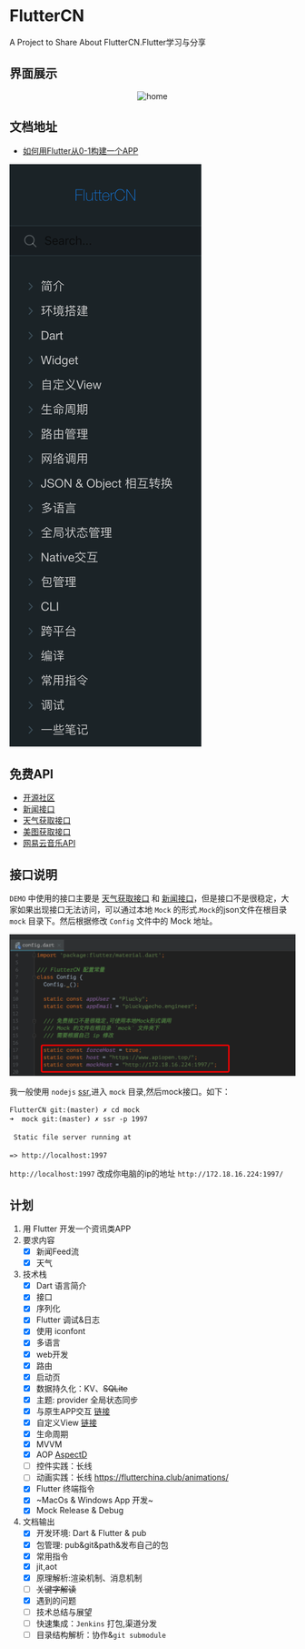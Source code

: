 # FlutterCN
A Project to Share About FlutterCN.Flutter学习与分享

## 界面展示
<div align="center">

![home](http://img.1991th.com/tuchongeter/tech/fluttercn_home.png!480jpg?time=20191031)

</div>

## 文档地址
- [如何用Flutter从0-1构建一个APP](http://www.echo.engineer/FlutterCN/#/)

![](art/doc_cover.png)

## 免费API
- [开源社区](https://www.apiopen.top/api.html#top)
- [新闻接口](https://www.apiopen.top/journalismApi)
- [天气获取接口](https://www.apiopen.top/weatherApi?city=成都)
- [美图获取接口](https://www.apiopen.top/meituApi?page=1)
- [网易云音乐API](https://github.com/Binaryify/NeteaseCloudMusicApi)

## 接口说明
`DEMO` 中使用的接口主要是 [天气获取接口](https://www.apiopen.top/weatherApi?city=北京) 和 [新闻接口](https://www.apiopen.top/journalismApi)，但是接口不是很稳定，大家如果出现接口无法访问，可以通过本地 `Mock` 的形式.`Mock`的json文件在根目录 `mock` 目录下。然后根据修改 `Config` 文件中的 Mock 地址。

![mock](art/mock.png)

我一般使用 `nodejs` [ssr](https://www.npmjs.com/package/ssr),进入 `mock` 目录,然后mock接口。如下：
```
FlutterCN git:(master) ✗ cd mock
➜  mock git:(master) ✗ ssr -p 1997

 Static file server running at

=> http://localhost:1997

```

`http://localhost:1997` 改成你电脑的ip的地址 `http://172.18.16.224:1997/`



## 计划
1. 用 Flutter 开发一个资讯类APP
2. 要求内容
	- [x] 新闻Feed流
	- [x] 天气
3. 技术栈
	- [x] Dart 语言简介
	- [x] 接口
	- [x] 序列化
	- [x] Flutter 调试&日志
	- [x] 使用 iconfont
	- [x] 多语言
	- [x] web开发
	- [x] 路由
	- [x] 启动页
	- [x] 数据持久化：KV、~~SQLite~~
	- [x] 主题: provider 全局状态同步
	- [x] 与原生APP交互	[链接](https://flutter.cn/docs/development/platform-integration/platform-channels)
	- [x] 自定义View		[链接](https://api.flutter.dev/flutter/dart-ui/BlendMode-class.html)
	- [x] 生命周期
	- [x] MVVM
	- [x] AOP [AspectD](https://www.yuque.com/xytech/flutter/aukvx8)
	- [ ] 控件实践：长线
	- [ ] 动画实践：长线 https://flutterchina.club/animations/
	- [x] Flutter 终端指令
	- [x] ~MacOs & Windows App 开发~
	- [x] Mock Release & Debug
4. 文档输出
	- [x] 开发环境: Dart & Flutter & pub
	- [x] 包管理: pub&git&path&发布自己的包
	- [x] 常用指令
	- [x] jit,aot
	- [x] 原理解析:渲染机制、消息机制
	- [ ] ~~关键字解读~~
	- [x] 遇到的问题
	- [ ] 技术总结与展望
	- [ ] 快速集成：`Jenkins` 打包,渠道分发
	- [ ] 目录结构解析：协作&`git submodule`
